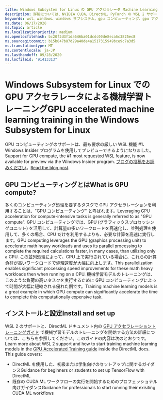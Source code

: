 ```yaml
---
title: Windows Subsystem for Linux の GPU アクセラレータ Machine Learning トレーニング
description: 詳細については、NVIDIA CUDA、DirectML、PyTorch の WSL 2 サポートに関するページを参照してください。
keywords: wsl、windows、windows サブシステム、gpu コンピューティング、gpu アクセラレーション、NVIDIA、CUDA、DirectML、、PyTorch、NVIDIA CUDA preview、GPU ドライバー、NVIDIA Container Toolkit、Docker
ms.date: 06/17/2020
ms.topic: article
ms.localizationpriority: medium
ms.openlocfilehash: bc20f2d3f1da646ba01dcdc00de8eca6c3825ec8
ms.sourcegitcommit: b15b847b87d29a40de4a1517315949bce9c7a3d5
ms.translationtype: MT
ms.contentlocale: ja-JP
ms.lasthandoff: 09/28/2020
ms.locfileid: "91413313"
---
```

# <a name="gpu-accelerated-machine-learning-training-in-the-windows-subsystem-for-linux"></a><span data-ttu-id="8d589-104">Windows Subsystem for Linux での GPU アクセラレータによる機械学習トレーニング</span><span class="sxs-lookup"><span data-stu-id="8d589-104">GPU accelerated machine learning training in the Windows Subsystem for Linux</span></span>

<span data-ttu-id="8d589-105">GPU コンピューティングのサポートは、最も要求の厳しい WSL 機能 #1、Windows Insider プログラムを使用してプレビューできるようになりました。</span><span class="sxs-lookup"><span data-stu-id="8d589-105">Support for GPU compute, the #1 most requested WSL feature, is now available for preview via the Windows Insider program.</span></span> <span data-ttu-id="8d589-106">[ブログの投稿をお読みください](https://blogs.windows.com/windowsdeveloper/?p=55781)。</span><span class="sxs-lookup"><span data-stu-id="8d589-106">[Read the blog post](https://blogs.windows.com/windowsdeveloper/?p=55781).</span></span>

## <a name="what-is-gpu-compute"></a><span data-ttu-id="8d589-107">GPU コンピューティングとは</span><span class="sxs-lookup"><span data-stu-id="8d589-107">What is GPU compute?</span></span>

<span data-ttu-id="8d589-108">多くのコンピューティング処理を要するタスクで GPU アクセラレーションを利用することは、"GPU コンピューティング" と呼ばれます。</span><span class="sxs-lookup"><span data-stu-id="8d589-108">Leveraging GPU acceleration for compute-intensive tasks is generally referred  to as "GPU compute".</span></span> <span data-ttu-id="8d589-109">GPU コンピューティングでは、GPU (グラフィックスプロセッシングユニット) を活用して、計算量の多いワークロードを高速化し、並列処理を使用して、多くの場合、CPU だけを利用するよりも、必要な計算を高速に実行します。</span><span class="sxs-lookup"><span data-stu-id="8d589-109">GPU computing leverages the GPU (graphics processing unit) to accelerate math heavy workloads and uses its parallel processing to complete the required calculations faster, in many cases, than utilizing only a CPU.</span></span> <span data-ttu-id="8d589-110">この並列処理によって、CPU 上で実行されている場合に、これらの計算負荷が高いワークロードで処理速度が大幅に向上します。</span><span class="sxs-lookup"><span data-stu-id="8d589-110">This parallelization enables significant processing speed improvements for these math heavy workloads then when running on a CPU.</span></span> <span data-ttu-id="8d589-111">機械学習モデルのトレーニングは、このような負荷の高いタスクを実行するために GPU コンピューティングによって時間が大幅に短縮される優れた例です。</span><span class="sxs-lookup"><span data-stu-id="8d589-111">Training machine learning models is a great example in which GPU compute can significantly accelerate the time to complete this computationally expensive task.</span></span>

## <a name="install-and-set-up"></a><span data-ttu-id="8d589-112">インストールと設定</span><span class="sxs-lookup"><span data-stu-id="8d589-112">Install and set up</span></span>

<span data-ttu-id="8d589-113">WSL 2 のサポートと、DirectML ドキュメント内の [GPU アクセラレーショントレーニングガイド](/windows/win32/direct3d12/gpu-accelerated-training) で機械学習モデルのトレーニングを開始する方法の詳細については、こちらを参照してください。このガイドの内容は次のとおりです。</span><span class="sxs-lookup"><span data-stu-id="8d589-113">Learn more about WSL 2 support and how to start training machine learning models in the [GPU Accelerated Training guide](/windows/win32/direct3d12/gpu-accelerated-training) inside the DirectML docs. This guide covers:</span></span>

* <span data-ttu-id="8d589-114">DirectML を使用した、初級または学生向けのセットアップに関するガイダンス</span><span class="sxs-lookup"><span data-stu-id="8d589-114">Guidance for beginners or students to set up TensorFlow with DirectML</span></span>
* <span data-ttu-id="8d589-115">既存の CUDA ML ワークフローの実行を開始するためのプロフェッショナル向けガイダンス</span><span class="sxs-lookup"><span data-stu-id="8d589-115">Guidance for professionals to start running their exisiting CUDA ML workflows</span></span>